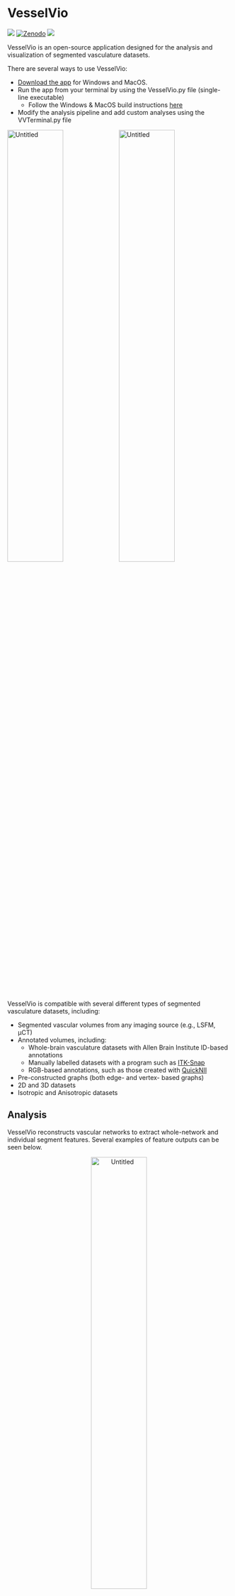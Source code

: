 # VesselVio
[![](https://img.shields.io/badge/Article-10.1016%2Fj.crmeth.2022.100189-blueviolet)](https://doi.org/10.1016/j.crmeth.2022.100189) [![Zenodo](https://img.shields.io/badge/Zenodo-10.5281%2Fzenodo.6147198-blue)](https://zenodo.org/badge/latestdoi/365252628) [![](https://img.shields.io/badge/Slack-Join%20us%20on%20Slack!-orange?logo=slack)](https://communityinviter.com/apps/vesselvio/join-vesselvio-on-slack)


VesselVio is an open-source application designed for the analysis and visualization of segmented vasculature datasets. 

There are several ways to use VesselVio:

- [Download the app](https://jacobbumgarner.github.io/VesselVio/Downloads.html) for Windows and MacOS.
- Run the app from your terminal by using the VesselVio.py file (single-line executable)
  - Follow the Windows & MacOS build instructions [here](https://jacobbumgarner.github.io/VesselVio/Build.html)
- Modify the analysis pipeline and add custom analyses using the VVTerminal.py file

<img align="center" width="50%" alt="Untitled" src="https://user-images.githubusercontent.com/70919881/149036341-2b1515ba-94f4-4c89-b774-10e70e5e65c1.png" /><img align="center" width="50%" alt="Untitled" src="https://user-images.githubusercontent.com/70919881/149036342-f8aecef3-84fe-4fe7-8e2e-4eac6d543795.png" />

VesselVio is compatible with several different types of segmented vasculature datasets, including:
- Segmented vascular volumes from any imaging source (e.g., LSFM, µCT)
- Annotated volumes, including:
  - Whole-brain vasculature datasets with Allen Brain Institute ID-based annotations
  - Manually labelled datasets with a program such as [ITK-Snap](http://www.itksnap.org/pmwiki/pmwiki.php)
  - RGB-based annotations, such as those created with [QuickNII](https://www.nitrc.org/projects/quicknii)
- Pre-constructed graphs (both edge- and vertex- based graphs)
- 2D and 3D datasets
- Isotropic and Anisotropic datasets


## Analysis
VesselVio reconstructs vascular networks to extract whole-network and individual segment features. Several examples of feature outputs can be seen below.

<p align="center">
  <img align="center" width="50%" alt="Untitled" src="https://user-images.githubusercontent.com/70919881/149639453-71c22b0a-7a0c-4c3f-8af5-f38aaf4027df.png" />
</p>

## Visualization
Visualization with VesselVio is made possible with [PyVista](https://github.com/pyvista/pyvista), an intuitive and high-level VTK package. Thanks to PyVista, users can easily visualize and examine their vasculature datasets with numerous options to create for accompanying figure images.


Mouse Retinal Vasculature | Human Brain 
:--: | :--:
<video src="https://user-images.githubusercontent.com/70919881/167666769-50043a25-3ef2-45d2-ba35-bba110bf6a44.mp4" /> | <video src="https://user-images.githubusercontent.com/70919881/121599523-28a3a480-ca11-11eb-8340-c29350998f02.mp4" />

## Segmentation Tips
If you are looking for help with segmenting your vasculature, there are numerous packages available for this process<sup>[1](https://github.com/ChristophKirst/ClearMap2)[2](https://github.com/vessap/vessap)[3](https://github.com/giesekow/deepvesselnet)</sup>.

## Contributing
Contributions to VesselVio are absolutely welcome! The [guide](https://github.com/JacobBumgarner/VesselVio/blob/main/CONTRIBUTING.md) to contributing should be read and followed. Briefly, [Issues](https://github.com/JacobBumgarner/VesselVio/issues) should be used for bug reports and feature requests. [Discussions](https://github.com/JacobBumgarner/VesselVio/discussions) and [Slack](https://communityinviter.com/apps/vesselvio/join-vesselvio-on-slack) should be used for general support or tutorial requests. Pull-requests should follow the guidelines described in the contributing document. Thank you!

## Other
Any suggestions, improvements, or comments should be directed to [Jacob Bumgarner](mailto:jrbumgarner@mix.wvu.edu).

Feel free to join us on [Slack](https://communityinviter.com/apps/vesselvio/join-vesselvio-on-slack) for general communication or troubleshooting purposes!

## Citing VesselVio
<b>If you use VesselVio in your research, please cite our publication in <i>[Cell Reports Methods](https://www.cell.com/cell-reports-methods/fulltext/S2667-2375(22)00044-3)</i>.

>Bumgarner JR, and Nelson RJ. (2022). Open-source analysis and visualization of segmented vasculature datasets with VesselVio. Cell Rep Methods 2, 100189. https://doi.org/10.1016/j.crmeth.2022.100189
  
BibTex:
```
@article{bumgarner2022vesselvio,
title = {Open-source analysis and visualization of segmented vasculature datasets with VesselVio},
journal = {Cell Reports Methods},
volume = {2},
number = {4},
pages = {100189},
year = {2022},
issn = {2667-2375},
doi = {https://doi.org/10.1016/j.crmeth.2022.100189},
url = {https://www.sciencedirect.com/science/article/pii/S2667237522000443},
author = {Jacob R. Bumgarner and Randy J. Nelson},
}
```
